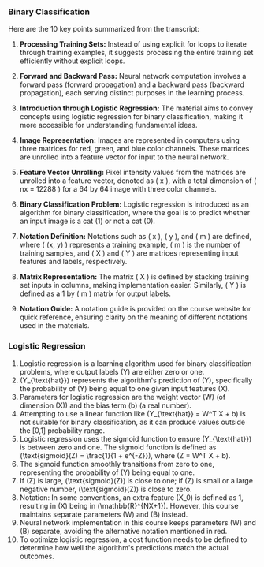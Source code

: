 ### Binary Classification

Here are the 10 key points summarized from the transcript:

1. **Processing Training Sets:** Instead of using explicit for loops to iterate through training examples, it suggests processing the entire training set efficiently without explicit loops.

2. **Forward and Backward Pass:** Neural network computation involves a forward pass (forward propagation) and a backward pass (backward propagation), each serving distinct purposes in the learning process.

3. **Introduction through Logistic Regression:** The material aims to convey concepts using logistic regression for binary classification, making it more accessible for understanding fundamental ideas.

4. **Image Representation:** Images are represented in computers using three matrices for red, green, and blue color channels. These matrices are unrolled into a feature vector for input to the neural network.

5. **Feature Vector Unrolling:** Pixel intensity values from the matrices are unrolled into a feature vector, denoted as \( x \), with a total dimension of \( nx = 12288 \) for a 64 by 64 image with three color channels.

6. **Binary Classification Problem:** Logistic regression is introduced as an algorithm for binary classification, where the goal is to predict whether an input image is a cat (1) or not a cat (0).

7. **Notation Definition:** Notations such as \( x \), \( y \), and \( m \) are defined, where \( (x, y) \) represents a training example, \( m \) is the number of training samples, and \( X \) and \( Y \) are matrices representing input features and labels, respectively.

8. **Matrix Representation:** The matrix \( X \) is defined by stacking training set inputs in columns, making implementation easier. Similarly, \( Y \) is defined as a 1 by \( m \) matrix for output labels.

9. **Notation Guide:** A notation guide is provided on the course website for quick reference, ensuring clarity on the meaning of different notations used in the materials.

### Logistic Regression

1. Logistic regression is a learning algorithm used for binary classification problems, where output labels \(Y\) are either zero or one.
2. \(Y\_{\text{hat}}\) represents the algorithm's prediction of \(Y\), specifically the probability of \(Y\) being equal to one given input features \(X\).
3. Parameters for logistic regression are the weight vector \(W\) (of dimension \(X\)) and the bias term \(b\) (a real number).
4. Attempting to use a linear function like \(Y\_{\text{hat}} = W^T X + b\) is not suitable for binary classification, as it can produce values outside the [0,1] probability range.
5. Logistic regression uses the sigmoid function to ensure \(Y\_{\text{hat}}\) is between zero and one. The sigmoid function is defined as \(\text{sigmoid}(Z) = \frac{1}{1 + e^{-Z}}\), where \(Z = W^T X + b\).
6. The sigmoid function smoothly transitions from zero to one, representing the probability of \(Y\) being equal to one.
7. If \(Z\) is large, \(\text{sigmoid}(Z)\) is close to one; if \(Z\) is small or a large negative number, \(\text{sigmoid}(Z)\) is close to zero.
8. Notation: In some conventions, an extra feature \(X_0\) is defined as 1, resulting in \(X\) being in \(\mathbb{R}^{NX+1}\). However, this course maintains separate parameters \(W\) and \(B\) instead.
9. Neural network implementation in this course keeps parameters \(W\) and \(B\) separate, avoiding the alternative notation mentioned in red.
10. To optimize logistic regression, a cost function needs to be defined to determine how well the algorithm's predictions match the actual outcomes.
